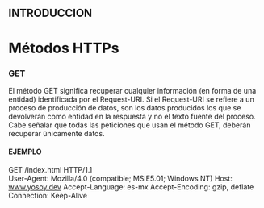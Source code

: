 ## INTRODUCCION

# Métodos HTTPs

### GET

El método GET significa recuperar cualquier información (en forma de una entidad) identificada por el Request-URI. Si el Request-URI se refiere a un proceso de producción de datos, son los datos producidos los que se devolverán como entidad en la respuesta y no el texto fuente del proceso. Cabe señalar que todas las peticiones que usan el método GET, deberán recuperar únicamente datos.

#### EJEMPLO

GET /index.html HTTP/1.1  
User-Agent: Mozilla/4.0 (compatible; MSIE5.01; Windows NT)
Host: www.yosoy.dev
Accept-Language: es-mx
Accept-Encoding: gzip, deflate
Connection: Keep-Alive
